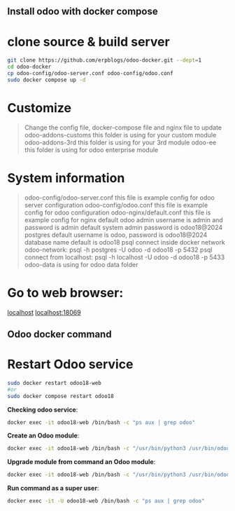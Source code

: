 ## Install odoo with docker compose

# clone source & build server

```bash
git clone https://github.com/erpblogs/odoo-docker.git --dept=1
cd odoo-docker
cp odoo-config/odoo-server.conf odoo-config/odoo.conf
sudo docker compose up -d
```

# Customize
> Change the config file, docker-compose file and nginx file to update 
> odoo-addons-customs this folder is using for your custom module
> odoo-addons-3rd this folder is using for your 3rd module
> odoo-ee this folder is using for odoo enterprise module

# System information
> odoo-config/odoo-server.conf this file is example config for odoo server configuration
> odoo-config/odoo.conf this file is example config for odoo configuration
> odoo-nginx/default.conf this file is example config for nginx
> default odoo admin username is admin and password is admin
> default system admin password is odoo18@2024
> postgres default username is odoo, password is odoo18@2024
> database name default is odoo18
> psql connect inside docker network odoo-network: psql -h postgres -U odoo -d odoo18 -p 5432
> psql connect from localhost: psql -h localhost -U odoo -d odoo18 -p 5433
> odoo-data is using for odoo data folder


# Go to web browser: 
[localhost](http://localhost)
[localhost:18069](http://localhost:18069)


## Odoo docker command 
# Restart Odoo service 
``` bash
sudo docker restart odoo18-web
#or 
sudo docker compose restart odoo18
```

**Checking odoo service**:

``` bash
docker exec -it odoo18-web /bin/bash -c "ps aux | grep odoo"
```

**Create an Odoo module**:
``` bash
docker exec -it odoo18-web /bin/bash -c "/usr/bin/python3 /usr/bin/odoo scaffold  module_name /mnt/extra-addons"
```

**Upgrade module from command an Odoo module**:
``` bash
docker exec -it odoo18-web /bin/bash -c "/usr/bin/python3 /usr/bin/odoo --db_host postgres --db_port 5432 --db_user odoo --db_password odoo18@2024 --http-port=9999 -d database_name -u module_name1,module_name2 --stop-after-init"
```

**Run command as a super user**:

``` bash
docker exec -it -U odoo18-web /bin/bash -c "ps aux | grep odoo"
```

